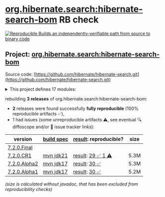[org.hibernate.search:hibernate-search-bom](https://central.sonatype.com/artifact/org.hibernate.search/hibernate-search-bom/versions) RB check
=======

[![Reproducible Builds](https://reproducible-builds.org/images/logos/rb.svg) an independently-verifiable path from source to binary code](https://reproducible-builds.org/)

## Project: [org.hibernate.search:hibernate-search-bom](https://central.sonatype.com/artifact/org.hibernate.search/hibernate-search-bom/versions)

Source code: [https://github.com/hibernate/hibernate-search.git](https://github.com/hibernate/hibernate-search.git)

<details><summary>This project defines 17 modules:</summary>

* [org.hibernate.search:hibernate-search-backend-elasticsearch](https://central.sonatype.com/artifact/org.hibernate.search/hibernate-search-backend-elasticsearch/7.2.0.CR1)
* [org.hibernate.search:hibernate-search-backend-elasticsearch-aws](https://central.sonatype.com/artifact/org.hibernate.search/hibernate-search-backend-elasticsearch-aws/7.2.0.CR1)
* [org.hibernate.search:hibernate-search-backend-lucene](https://central.sonatype.com/artifact/org.hibernate.search/hibernate-search-backend-lucene/7.2.0.CR1)
* [org.hibernate.search:hibernate-search-bom](https://central.sonatype.com/artifact/org.hibernate.search/hibernate-search-bom/7.2.0.CR1)
* [org.hibernate.search:hibernate-search-engine](https://central.sonatype.com/artifact/org.hibernate.search/hibernate-search-engine/7.2.0.CR1)
* [org.hibernate.search:hibernate-search-mapper-orm](https://central.sonatype.com/artifact/org.hibernate.search/hibernate-search-mapper-orm/7.2.0.CR1)
* [org.hibernate.search:hibernate-search-mapper-orm-batch-jsr352-core](https://central.sonatype.com/artifact/org.hibernate.search/hibernate-search-mapper-orm-batch-jsr352-core/7.2.0.CR1)
* [org.hibernate.search:hibernate-search-mapper-orm-batch-jsr352-jberet](https://central.sonatype.com/artifact/org.hibernate.search/hibernate-search-mapper-orm-batch-jsr352-jberet/7.2.0.CR1)
* [org.hibernate.search:hibernate-search-mapper-orm-coordination-outbox-polling](https://central.sonatype.com/artifact/org.hibernate.search/hibernate-search-mapper-orm-coordination-outbox-polling/7.2.0.CR1)
* [org.hibernate.search:hibernate-search-mapper-orm-jakarta-batch-core](https://central.sonatype.com/artifact/org.hibernate.search/hibernate-search-mapper-orm-jakarta-batch-core/7.2.0.CR1)
* [org.hibernate.search:hibernate-search-mapper-orm-jakarta-batch-jberet](https://central.sonatype.com/artifact/org.hibernate.search/hibernate-search-mapper-orm-jakarta-batch-jberet/7.2.0.CR1)
* [org.hibernate.search:hibernate-search-mapper-orm-outbox-polling](https://central.sonatype.com/artifact/org.hibernate.search/hibernate-search-mapper-orm-outbox-polling/7.2.0.CR1)
* [org.hibernate.search:hibernate-search-mapper-pojo-base](https://central.sonatype.com/artifact/org.hibernate.search/hibernate-search-mapper-pojo-base/7.2.0.CR1)
* [org.hibernate.search:hibernate-search-mapper-pojo-standalone](https://central.sonatype.com/artifact/org.hibernate.search/hibernate-search-mapper-pojo-standalone/7.2.0.CR1)
* [org.hibernate.search:hibernate-search-util-common](https://central.sonatype.com/artifact/org.hibernate.search/hibernate-search-util-common/7.2.0.CR1)
* [org.hibernate.search:hibernate-search-v5migrationhelper-engine](https://central.sonatype.com/artifact/org.hibernate.search/hibernate-search-v5migrationhelper-engine/7.2.0.CR1)
* [org.hibernate.search:hibernate-search-v5migrationhelper-orm](https://central.sonatype.com/artifact/org.hibernate.search/hibernate-search-v5migrationhelper-orm/7.2.0.CR1)
</details>

rebuilding **3 releases** of org.hibernate.search:hibernate-search-bom:
- **2** releases were found successfully **fully reproducible** (100% reproducible artifacts :white_check_mark:),
- 1 had issues (some unreproducible artifacts :warning:, see eventual :mag: diffoscope and/or :memo: issue tracker links):

| version | [build spec](/BUILDSPEC.md) | [result](https://reproducible-builds.org/docs/jvm/): reproducible? | size |
| -- | --------- | ------ | -- |
| [7.2.0.Final](https://central.sonatype.com/artifact/org.hibernate.search/hibernate-search-bom/7.2.0.Final/pom) | | | |
| [7.2.0.CR1](https://central.sonatype.com/artifact/org.hibernate.search/hibernate-search-bom/7.2.0.CR1/pom) | [mvn jdk21](hibernate-search-parent-7.2.0.CR1.buildspec) | [result](hibernate-search-parent-7.2.0.CR1.buildinfo): [29 :white_check_mark:  1 :warning:](hibernate-search-parent-7.2.0.CR1.buildcompare) | 5.3M |
| [7.2.0.Alpha2](https://central.sonatype.com/artifact/org.hibernate.search/hibernate-search-bom/7.2.0.Alpha2/pom) | [mvn jdk17](hibernate-search-parent-7.2.0.Alpha2.buildspec) | [result](hibernate-search-parent-7.2.0.Alpha2.buildinfo): [30 :white_check_mark: ](hibernate-search-parent-7.2.0.Alpha2.buildcompare) | 5.3M |
| [7.2.0.Alpha1](https://central.sonatype.com/artifact/org.hibernate.search/hibernate-search-bom/7.2.0.Alpha1/pom) | [mvn jdk17](hibernate-search-parent-7.2.0.Alpha1.buildspec) | [result](hibernate-search-parent-7.2.0.Alpha1.buildinfo): [30 :white_check_mark: ](hibernate-search-parent-7.2.0.Alpha1.buildcompare) | 5.2M |

<i>(size is calculated without javadoc, that has been excluded from reproducibility checks)</i>
